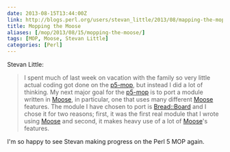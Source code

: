 ```yaml
--- 
date: 2013-08-15T13:44:00Z
link: http://blogs.perl.org/users/stevan_little/2013/08/mapping-the-mop-to-moose.html
title: Mopping the Moose
aliases: [/mop/2013/08/15/mopping-the-moose/]
tags: [MOP, Moose, Stevan Little]
categories: [Perl]
---
```


Stevan Little:

> I spent much of last week on vacation with the family so very little actual
> coding got done on the [p5-mop], but instead I did a lot of thinking. My
> next major goal for the [p5-mop] is to port a module written in [Moose], in
> particular, one that uses many different [Moose] features. The module I have
> chosen to port is [Bread::Board] and I chose it for two reasons; first, it
> was the first real module that I wrote using [Moose] and second, it makes
> heavy use of a lot of [Moose]'s features.

[p5-mop]: https://github.com/stevan/p5-mop-redux
[Moose]: https://metacpan.org/module/Moose
[Bread::Board]: https://metacpan.org/module/Bread::Board

I'm so happy to see Stevan making progress on the Perl 5 MOP again.

